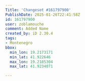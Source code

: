 ```yaml
---
Title: 'Changeset #161797900'
PublishDate: 2025-01-26T22:41:58Z
id: 161797900
user: zoblamouche
comment: Added Name
created_by: iD 2.30.4
tags:
- Montenegro
bbox:
  min_lon: 19.2173171
  min_lat: 41.922646
  max_lon: 19.2185304
  max_lat: 41.9234071

---
```

